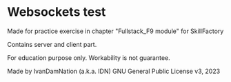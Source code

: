# Websockets test

Made for practice exercise in chapter "Fullstack_F9 module" for SkillFactory

Contains server and client part.

For education purpose only. Workability is not guarantee.

Made by IvanDamNation (a.k.a. IDN) GNU General Public License v3, 2023